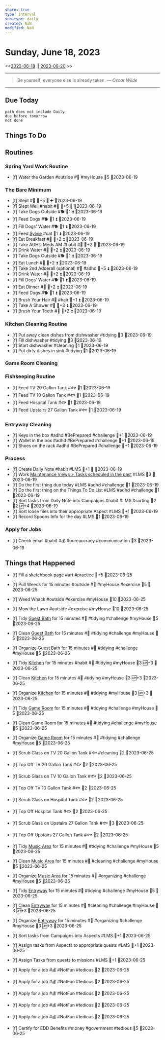 ```yaml
---
share: true
type: interval
sub-type: daily
created: NaN 
modified: NaN
---
```

# Sunday, June 18, 2023
<<[2023-06-18](2023-06-18.md) || [2023-06-20](./2023-06-20.md) >>

---

> Be yourself; everyone else is already taken.
> — <cite>Oscar Wilde</cite>

---
## Due Today
```tasks
path does not include Daily
due before tomorrow
not done
```

## Things To Do





































































## Routines
### Spring Yard Work Routine
- [f] Water the Garden #outside #🌱 #myHouse 🥄5 📆2023-06-19


### The Bare Minimum
- [f] Slept #🛌 🥄+5 🔺 ➕ 📆2023-06-19
- [f] Slept Well #habit #🛌 🥄+5 🔺 📆2023-06-19
- [f] Take Dogs Outside #🐕 🥄1 ⏫ 📆2023-06-19
- [f] Feed Dogs #🐕 🥄1 ⏫ 📆2023-06-19
- [f] Fill Dogs' Water #🐕 🥄1 ⏫ 📆2023-06-19
- [f] Feed [Sylvie](../../03%20-%20Belonging%20%F0%9F%91%AA/00%20-%20The%20Pack%20%F0%9F%90%95/Sylvie.md) #cat 🥄1 ⏫ 📆2023-06-19
- [f] Eat Breakfast #🍎 🥄+2 ⏫ 📆2023-06-19
- [f] Take ADHD Meds AM #habit #💊 🥄+2 🔺 📆2023-06-19
- [f] Drink Water #🌊 🥄+2 ⏫ 📆2023-06-19
- [f] Take Dogs Outside #🐕 🥄1 ⏫ 📆2023-06-19
- [f] Eat Lunch #🍎 🥄+2 ⏫ 📆2023-06-19
- [f] Take 2nd Adderall (optional) #💊 #adhd 🥄+5 ⏫ 📆2023-06-19
- [f] Drink Water #🌊  🥄+2 ⏫ 📆2023-06-19
- [f] Fill Dogs' Water #🐕 🥄1 ⏫ 📆2023-06-19
- [f] Eat Dinner #🍎 🥄+2 ⏫ 📆2023-06-19
- [f] Feed Dogs #🐕 🥄1 ⏫ 📆2023-06-19
- [f] Brush Your Hair #🚿 #hair 🥄+1 ⏫ 📆2023-06-19
- [f] Take A Shower #🚿 🥄+3 ⏫ 📆2023-06-19
- [f] Brush Your Teeth #🚿 🥄+2 ⏫ 📆2023-06-19


### Kitchen Cleaning Routine
- [f] Put away clean dishes from dishwasher #tidying 🥄3 📆2023-06-19
- [f] Fill dishwasher #tidying 🥄3 📆2023-06-19
- [f] Start dishwasher #cleaning 🥄1 📆2023-06-19
- [f] Put dirty dishes in sink #tidying 🥄1 📆2023-06-19


### Game Room Cleaning


### Fishkeeping Routine
- [f] Feed TV 20 Gallon Tank #🐟 🥄1 📆2023-06-19
- [f] Feed TV 10 Gallon Tank #🐟 🥄1 📆2023-06-19
- [f] Feed Hospital Tank #🐟 🥄1 📆2023-06-19
- [f] Feed Upstairs 27 Gallon Tank #🐟 🥄1 📆2023-06-19


### Entryway Cleaning
- [f] Keys in the box #adhd #BePrepared #challenge 🥄+1 📆2023-06-19
- [f] Wallet in the box #adhd #BePrepared #challenge 🥄+1 📆2023-06-19
- [f] Shoes on the rack #adhd #BePrepared #challenge 🥄+1 📆2023-06-19


### Process
- [f] Create Daily Note #habit #LMS 🥄+1 🔺  📆2023-06-19
- [f] Work [Maintenance Views > Tasks scheduled in the past](../02%20-%20Tools/Maintenance%20Views.md#Tasks%20scheduled%20in%20the%20past) #LMS 🥄3 📆2023-06-19
- [f] Do the first thing due today #LMS #adhd #challenge 🥄1 📆2023-06-19
- [f] Do the first thing on the Things To Do List #LMS #adhd #challenge 🥄1 📆2023-06-19
- [f] Sort tasks from Daily Note into Campaigns #habit #LMS #sorting 🍅2 🥄2 🆙+4  📆2023-06-19
- [f] Sort loose files into their appropriate Aspect #LMS 🥄+1  📆2023-06-19
- [f] Record Spoons Info for the day #LMS 🥄1 📆2023-06-19


### Apply for Jobs
- [f] Check email #habit #💰 #bureaucracy #communication 🥄3 📆2023-06-19




## Things that Happened



- [f] Fill a sketchbook page #art #practice 🥄+5 📆2023-06-25


- [f] Pull Weeds for 15 minutes #outside #🌱 #myHouse #exercise 🥄5 📆2023-06-25
- [f] Weed Whack #outside #exercise #myHouse 🥄10 📆2023-06-25
- [f] Mow the Lawn #outside #exercise #myHouse 🥄10 📆2023-06-25


- [f] Tidy [Guest Bath](../../01%20-%20Subsistence%20%F0%9F%92%97/08%20-%20Location%20%F0%9F%A7%AD/Guest%20Bath.md) for 15 minutes #🧹 #tidying #challenge #myHouse 🥄5 📆2023-06-25
- [f] Clean [Guest Bath](../../01%20-%20Subsistence%20%F0%9F%92%97/08%20-%20Location%20%F0%9F%A7%AD/Guest%20Bath.md) for 15 minutes #🧹 #tidying #challenge #myHouse 🥄5 📆2023-06-25
- [f] Organize [Guest Bath](../../01%20-%20Subsistence%20%F0%9F%92%97/08%20-%20Location%20%F0%9F%A7%AD/Guest%20Bath.md) for 15 minutes #🧹 #tidying #challenge #myHouse 🥄5 📆2023-06-25


- [f] Tidy [Kitchen](../../01%20-%20Subsistence%20%F0%9F%92%97/08%20-%20Location%20%F0%9F%A7%AD/Kitchen.md) for 15 minutes #habit #🍎 #tidying #myHouse 🥄3 🆙+3 📆2023-06-25
- [f] Clean [Kitchen](../../01%20-%20Subsistence%20%F0%9F%92%97/08%20-%20Location%20%F0%9F%A7%AD/Kitchen.md) for 15 minutes #🍎 #tidying #myHouse 🥄3 🆙+3 📆2023-06-25
- [f] Organize [Kitchen](../../01%20-%20Subsistence%20%F0%9F%92%97/08%20-%20Location%20%F0%9F%A7%AD/Kitchen.md) for 15 minutes #🍎 #tidying #myHouse 🥄3 🆙+3 📆2023-06-25


- [f] Tidy [Game Room](../../01%20-%20Subsistence%20%F0%9F%92%97/08%20-%20Location%20%F0%9F%A7%AD/Game%20Room.md) for 15 minutes #🧹 #tidying #challenge #myHouse 🥄5 📆2023-06-25
- [f] Clean [Game Room](../../01%20-%20Subsistence%20%F0%9F%92%97/08%20-%20Location%20%F0%9F%A7%AD/Game%20Room.md) for 15 minutes #🧹 #tidying #challenge #myHouse 🥄5 📆2023-06-25
- [f] Organize [Game Room](../../01%20-%20Subsistence%20%F0%9F%92%97/08%20-%20Location%20%F0%9F%A7%AD/Game%20Room.md) for 15 minutes #🧹 #tidying #challenge #myHouse 🥄5 📆2023-06-25


- [f] Scrub Glass on TV 20 Gallon Tank #🐟 #cleaning 🥄2 📆2023-06-25
- [f] Top Off TV 20 Gallon Tank #🐟 🥄2 📆2023-06-25
- [f] Scrub Glass on TV 10 Gallon Tank #🐟 🥄2 📆2023-06-25
- [f] Top Off TV 10 Gallon Tank #🐟 🥄2 📆2023-06-25
- [f] Scrub Glass on Hospital Tank #🐟 🥄2 📆2023-06-25
- [f] Top Off Hospital Tank #🐟 🥄2 📆2023-06-25
- [f] Scrub Glass on Upstairs 27 Gallon Tank #🐟 🥄3 📆2023-06-25
- [f] Top Off Upstairs 27 Gallon Tank #🐟 🥄2 📆2023-06-25


- [f] Tidy [Music Area](../../01%20-%20Subsistence%20%F0%9F%92%97/08%20-%20Location%20%F0%9F%A7%AD/Music%20Area.md) for 15 minutes #🧹 #tidying #challenge #myHouse 🥄5 📆2023-06-25
- [f] Clean [Music Area](../../01%20-%20Subsistence%20%F0%9F%92%97/08%20-%20Location%20%F0%9F%A7%AD/Music%20Area.md) for 15 minutes #🧹 #cleaning  #challenge #myHouse 🥄5 📆2023-06-25
- [f] Organize [Music Area](../../01%20-%20Subsistence%20%F0%9F%92%97/08%20-%20Location%20%F0%9F%A7%AD/Music%20Area.md) for 15 minutes #🧹 #organizing  #challenge #myHouse 🥄5 📆2023-06-25


- [f] Tidy [Entryway](../../01%20-%20Subsistence%20%F0%9F%92%97/08%20-%20Location%20%F0%9F%A7%AD/Entryway.md) for 15 minutes #🧹 #tidying #challenge #myHouse 🥄5 📆2023-06-25
- [f] Clean [Entryway](../../01%20-%20Subsistence%20%F0%9F%92%97/08%20-%20Location%20%F0%9F%A7%AD/Entryway.md) for 15 minutes #🧹 #cleaning  #challenge #myHouse 🥄3 🆙+3 📆2023-06-25
- [f] Organize [Entryway](../../01%20-%20Subsistence%20%F0%9F%92%97/08%20-%20Location%20%F0%9F%A7%AD/Entryway.md) for 15 minutes #🧹 #organizing  #challenge #myHouse 🥄3 🆙+3 📆2023-06-25


- [f] Sort tasks from Campaigns into Aspects #LMS 🥄+1  📆2023-06-25
- [f] Assign tasks from Aspects to appropriate quests #LMS 🥄+1  📆2023-06-25
- [f] Assign Tasks from quests to missions #LMS 🥄+1  📆2023-06-25


- [f] Apply for a job #💰 #NotFun #tedious  🥄2 📆2023-06-25
- [f] Apply for a job #💰 #NotFun #tedious 🥄2 📆2023-06-25
- [f] Apply for a job #💰 #NotFun #tedious 🥄2 📆2023-06-25
- [f] Apply for a job #💰 #NotFun #tedious 🥄2 📆2023-06-25
- [f] Apply for a job #💰 #NotFun #tedious 🥄2 📆2023-06-25
- [f] Certify for EDD Benefits #money #government #tedious 🥄5 📆2023-06-25






